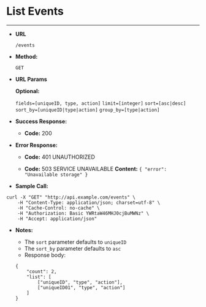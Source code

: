 ﻿# List Events

----

* **URL**

    `/events`

* **Method:**

    `GET`

*  **URL Params**

    **Optional:**
 
    `fields=[uniqueID, type, action]`
    `limit=[integer]`
    `sort=[asc|desc]`
    `sort_by=[uniqueID|type|action]`
    `group_by=[type|action]`
  
* **Success Response:**
    * **Code:** 200
 
* **Error Response:**

    * **Code:** 401 UNAUTHORIZED

    * **Code:** 503 SERVICE UNAVAILABLE 
      **Content:** `{ "error": "Unavailable storage" }`

* **Sample Call:**

```
curl -X "GET" "http://api.example.com/events" \
	-H "Content-Type: application/json; charset=utf-8" \
	-H "Cache-Control: no-cache" \
	-H "Authorization: Basic YWRtaW46MHJ0cjBuMWNz" \
	-H "Accept: application/json"
```

* **Notes:**

    * The `sort` parameter defaults to `uniqueID`
    * The `sort_by` parameter defaults to `asc`
    * Response body:
    ```
    {
	    "count": 2,
	    "list": [
		    ["uniqueID", "type", "action"],
		    ["uniqueID01", "type", "action"]
	    ]
    }
    ```
